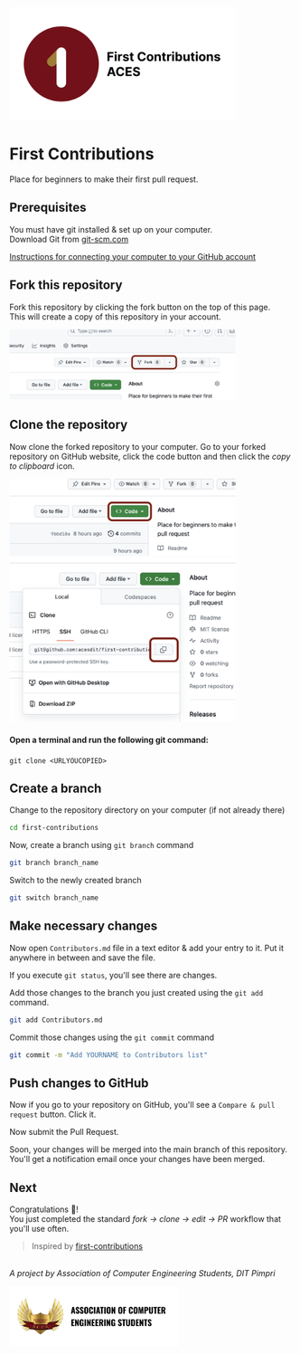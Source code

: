 <img src="assets/logo.png" alt="project logo" width="400">

# First Contributions
Place for beginners to make their first pull request.

## Prerequisites
You must have git installed & set up on your computer.\
Download Git from [git-scm.com](https://git-scm.com/downloads/)

[Instructions for connecting your computer to your GitHub account](/Setup.md)

## Fork this repository
Fork this repository by clicking the fork button on the top of this page.\
This will create a copy of this repository in your account.

<img src="assets/screenshots/fork-button.png" alt="Fork Button" width="400">

## Clone the repository
Now clone the forked repository to your computer. Go to your forked repository on GitHub website, click the code button and then click the _copy to clipboard_ icon.

<img src="assets/screenshots/clone-menu.png" alt="Clone Menu" width="400">

<img src="assets/screenshots/copy-url.png" alt="Copy URL Button" width="400">

#### Open a terminal and run the following git command:

`git clone <URLYOUCOPIED>`

## Create a branch

Change to the repository directory on your computer (if not already there)
```bash
cd first-contributions
```

Now, create a branch using `git branch` command
```bash
git branch branch_name
```
Switch to the newly created branch
```bash
git switch branch_name
```
## Make necessary changes
Now open `Contributors.md` file in a text editor & add your entry to it. Put it anywhere in between and save the file.

If you execute `git status`, you'll see there are changes.

Add those changes to the branch you just created using the `git add` command.
```bash
git add Contributors.md
```
Commit those changes using the `git commit` command
```bash
git commit -m "Add YOURNAME to Contributors list"
```

## Push changes to GitHub
Now if you go to your repository on GitHub, you'll see a `Compare & pull request` button. Click it.

Now submit the Pull Request.

Soon, your changes will be merged into the main branch of this repository. You'll get a notification email once your changes have been merged.

## Next
Congratulations 🎉!  
You just completed the standard _fork -> clone -> edit -> PR_ workflow that you'll use often.

<!-- TODO: Add reference to PBL project list -->

> Inspired by [first-contributions](https://github.com/firstcontributions/first-contributions/)

\
_A project by Association of Computer Engineering Students, DIT Pimpri_

<img src="assets/aces-badge.png" alt="aces logo" width="300">
